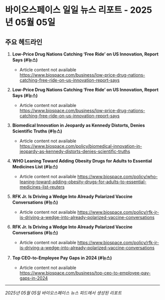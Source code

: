 # 바이오스페이스 일일 뉴스 리포트 - 2025년 05월 05일


## 주요 헤드라인

1. **Low-Price Drug Nations Catching ‘Free Ride’ on US Innovation, Report Says (#뉴스)**
   - Article content not available
   <https://www.biospace.com/business/low-price-drug-nations-catching-free-ride-on-us-innovation-report-says>

2. **Low-Price Drug Nations Catching ‘Free Ride’ on US Innovation, Report Says (#뉴스)**
   - Article content not available
   <https://www.biospace.com/business/low-price-drug-nations-catching-free-ride-on-us-innovation-report-says>

3. **Biomedical Innovation in Jeopardy as Kennedy Distorts, Denies Scientific Truths (#뉴스)**
   - Article content not available
   <https://www.biospace.com/policy/biomedical-innovation-in-jeopardy-as-kennedy-distorts-denies-scientific-truths>

4. **WHO Leaning Toward Adding Obesity Drugs for Adults to Essential Medicines List (#뉴스)**
   - Article content not available
   <https://www.biospace.com/policy/who-leaning-toward-adding-obesity-drugs-for-adults-to-essential-medicines-list-reuters>

5. **RFK Jr. Is Driving a Wedge Into Already Polarized Vaccine Conversations (#뉴스)**
   - Article content not available
   <https://www.biospace.com/policy/rfk-jr-is-driving-a-wedge-into-already-polarized-vaccine-conversations>

6. **RFK Jr. Is Driving a Wedge Into Already Polarized Vaccine Conversations (#뉴스)**
   - Article content not available
   <https://www.biospace.com/policy/rfk-jr-is-driving-a-wedge-into-already-polarized-vaccine-conversations>

7. **Top CEO-to-Employee Pay Gaps in 2024 (#뉴스)**
   - Article content not available
   <https://www.biospace.com/business/top-ceo-to-employee-pay-gaps-in-2024>


---
*2025년 05월 05일 바이오스페이스 뉴스 피드에서 생성된 리포트*